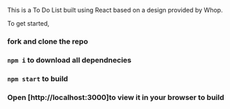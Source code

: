 This is a To Do List built using React based on a design provided by Whop.

To get started,

### fork and clone the repo
###  `npm i` to download all dependnecies
### `npm start` to build
### Open [http://localhost:3000]to view it in your browser to build




